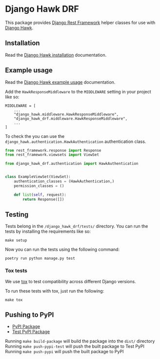 # Django Hawk DRF

This package provides [Django Rest Framework](https://github.com/encode/django-rest-framework/) helper classes for use with [Django Hawk](https://github.com/uktrade/django-hawk).

## Installation

Read the [Django Hawk installation](https://github.com/uktrade/django-hawk#installation) documentation.

## Example usage

Read the [Django Hawk example usage](https://github.com/uktrade/django-hawk#example-usage) documentation.

Add the `HawkResponseMiddleware` to the `MIDDLEWARE` setting in your project like so:

```
MIDDLEWARE = [
    ...
    "django_hawk.middleware.HawkResponseMiddleware",
    "django_hawk_drf.middleware.HawkResponseMiddleware",
    ...
]
```

To check the you can use the `django_hawk.authentication.HawkAuthentication` authentication class.

```python
from rest_framework.response import Response
from rest_framework.viewsets import ViewSet

from django_hawk_drf.authentication import HawkAuthentication


class ExampleViewSet(ViewSet):
    authentication_classes = (HawkAuthentication,)
    permission_classes = ()

    def list(self, request):
        return Response([])
```

## Testing

Tests belong in the `/django_hawk_drf/tests/` directory. You can run the tests by installing the requirements like so:


```
make setup
```

Now you can run the tests using the following command:

```
poetry run python manage.py test
```

### Tox tests

We use [tox](https://pypi.org/project/tox/) to test compatibility across different Django versions.

To run these tests with tox, just run the following:

```
make tox
```

## Pushing to PyPI

- [PyPI Package](https://pypi.org/project/django-hawk-drf/)
- [Test PyPI Package](https://test.pypi.org/project/django-hawk-drf/)

Running `make build-package` will build the package into the `dist/` directory
Running `make push-pypi-test` will push the built package to Test PyPI
Running `make push-pypi` will push the built package to PyPI

